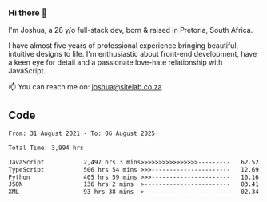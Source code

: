 ### Hi there 👋

I'm Joshua, a 28 y/o full-stack dev, born & raised in Pretoria, South Africa. 

I have almost five years of professional experience bringing beautiful, intuitive designs to life. I'm enthusiastic about front-end development, have a keen eye for detail and a passionate love-hate relationship with JavaScript.

📫 You can reach me on: joshua@sitelab.co.za

## **Code**

<!--START_SECTION:waka-->

```txt
From: 31 August 2021 - To: 06 August 2025

Total Time: 3,994 hrs

JavaScript           2,497 hrs 3 mins>>>>>>>>>>>>>>>>---------   62.52 %
TypeScript           506 hrs 54 mins >>>----------------------   12.69 %
Python               405 hrs 59 mins >>>----------------------   10.16 %
JSON                 136 hrs 2 mins  >------------------------   03.41 %
XML                  93 hrs 38 mins  >------------------------   02.34 %
```

<!--END_SECTION:waka-->
